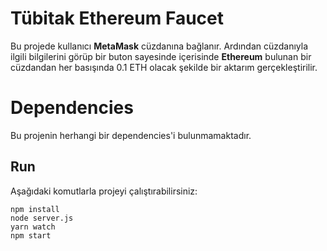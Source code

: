 ﻿# Tübitak Ethereum Faucet

Bu projede kullanıcı **MetaMask** cüzdanına bağlanır. Ardından cüzdanıyla ilgili bilgilerini görüp bir buton sayesinde içerisinde **Ethereum** bulunan bir cüzdandan her basışında 0.1 ETH olacak şekilde bir aktarım gerçekleştirilir.


# Dependencies

Bu projenin herhangi bir dependencies'i bulunmamaktadır.

## Run

Aşağıdaki komutlarla projeyi çalıştırabilirsiniz:

```
npm install
node server.js
yarn watch
npm start
```
